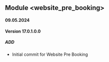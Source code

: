 ## Module <website_pre_booking>

#### 09.05.2024
#### Version 17.0.1.0.0
##### ADD
- Initial commit for Website Pre Booking
